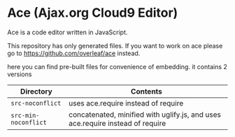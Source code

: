 Ace (Ajax.org Cloud9 Editor)
============================

Ace is a code editor written in JavaScript.

This repository has only generated files.
If you want to work on ace please go to https://github.com/overleaf/ace instead.


here you can find pre-built files for convenience of embedding.
it contains 2 versions

Directory | Contents 
--- | ---
`src-noconflict` | uses ace.require instead of require
`src-min-noconflict` | concatenated, minified with uglify.js, and uses ace.require instead of require
